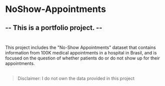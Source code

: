 # NoShow-Appointments

## -- This is a portfolio project. --<br><br>
This project includes the "No-Show Appointments" dataset that contains information from 100K medical appointments in a hospital in Brasil, and is focused on the question of whether patients do or do not show up for their appointments.
<br>
<br>
> Disclaimer: I do not own the data provided in this project
